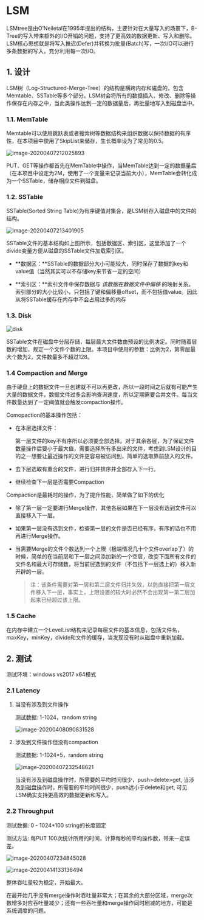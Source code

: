 # LSM

 LSMtree是由O’Neiletal在1995年提出的结构，主要针对在大量写入的场景下，B-Tree的写入带来额外的I/O开销的问题，支持了更高效的数据更新、写入和删除。LSM核心思想就是将写入推迟(Defer)并转换为批量(Batch)写，一次I/O可以进行多条数据的写入，充分利用每一次I/O。

## 1. 设计

LSM树（Log-Structured-Merge-Tree）的结构是横跨内存和磁盘的，包含Memtable、SSTable等多个部分。LSM树会将所有的数据插入、修改、删除等操作保存在内存之中，当此类操作达到一定的数据量后，再批量地写入到磁盘当中。

### 	1.1. MemTable

Memtable可以使用跳跃表或者搜索树等数据结构来组织数据以保持数据的有序性，在本项目中使用了SkipList来储存，生长概率设为了常见的0.5。

![image-20200407212025893](https://gitee.com/fangnuowu/img/raw/master///20200504123745.png)

PUT、GET等操作都首先在MemTable中操作，当MemTable达到一定的数据量后（在本项目中设定为2M，使用了一个变量来记录当前大小），MemTable会转化成为一个SSTable，储存相应文件到磁盘。

### 	1.2. SSTable

SSTable(Sorted String Table)为有序键值对集合，是LSM树存入磁盘中的文件的结构。

![image-20200407213401905](https://gitee.com/fangnuowu/img/raw/master///20200504123746.png)

SSTable文件的基本结构如上图所示，包括数据区、索引区，这里添加了一个divide变量方便从磁盘的SSTable文件加载索引区。

- **数据区：**SSTable的数据部分大小可能较大，同时保存了数据的key和value值（当然其实可以不存储key来节省一定的空间）

- **索引区：**索引文件中保存数据与 *该数据在数据文件中偏移* 的映射关系。索引部分的大小比较小，只包括了键和偏移量offset，而不包括值value。因此从将SSTable缓存在内存中不会占用过多的内存

###     1.3. Disk

![disk](https://gitee.com/fangnuowu/img/raw/master///20200504123747.png)

​    SSTable文件在磁盘中分层存储，每层最大文件数由预设的比例决定。同时随着层数的增加，规定一个文件个数的上限。本项目中使用的参数：比例为2，第零层最大个数为2，文件数最多不超过128。

### 	1.4 Compaction and Merge

由于硬盘上的数据文件一旦创建就不可以再更改，所以一段时间之后就有可能产生大量的数据文件，数据文件过多会影响查询速度，所以定期需要合并文件。每当文件数量达到了一定阈值就会触发compaction操作。

Comopaction的基本操作包括：

- 在本层选择文件：

  第一层文件的key不有序所以必须要全部选择。对于其余各层，为了保证文件数量操作后要小于最大值，需要选择所有多出来的文件，考虑到LSM设计的目的之一想要让最近操作的文件更容易被访问到，简单的选取靠前放入的文件。

- 去下层选取有重合的文件，进行归并排序并全部存入下一行。

- 继续检查下一层是否需要Compaction

Compaction是最耗时的操作，为了提升性能，简单做了如下的优化

- 除了第一层一定要进行Merge操作，其他各层如果在下一层没有选到文件可以直接移入下一层。

- 如果第一层没有选到文件，检查第一层的文件是否已经有序，有序的话也不用再进行Merge操作。

- 当需要Merge的文件个数达到一个上限（极端情况几十个文件overlap了）的时候，简单的在当前层和下一层之间添加新的一个空层，改变下面所有文件的文件名和最大可存储数，将当前层选到的文件（不包括下一层选上的）移入新开辟的一层。

  > 注：该条件需要对第一层和第二层文件归并失效，以防直接把第一层文件移入下一层，事实上，上限设置的较大时必然不会出现第一第二层加起来已经超过该上限。

###     1.5 Cache

在内存中建立一个LevelList结构来记录每层文件的基本信息，包括文件名，maxKey，minKey，divide和文件的缓存，当发现没有时从磁盘中重新加载。



## 2. 测试

测试环境：windows vs2017 x64模式

### 	2.1 Latency

1. 当没有涉及到文件操作

   测试数据: 1-1024，random string

   ![image-20200408090831528](https://gitee.com/fangnuowu/img/raw/master///20200504123748.png)

2. 涉及到文件操作但没有compaction

   测试数据: 1-1024*5，random string

   ![image-20200407232548621](https://gitee.com/fangnuowu/img/raw/master///20200504123749.png)
   
   当没有涉及到磁盘操作时，所需要的平均时间很少，push>delete>get,  当涉及到磁盘操作时，所需要的平均时间很少，push远小于delete和get, 可见LSM确实支持更高效的数据更新和写入。

### 		2.2 Throughput

测试数据: 0 - 1024*100 string的长度固定

测试方法: 每PUT 100次统计所用的时间，计算每秒的平均操作数，带来一定误差。

![image-20200407234845028](https://gitee.com/fangnuowu/img/raw/master///20200504123750.png)

![image-20200414133136494](https://gitee.com/fangnuowu/img/raw/master///20200504123751.png)

整体吞吐量较为稳定，开始最大。

在最开始几乎没有merge操作时吞吐量非常大；在其余的大部分区域，merge次数增多对应吞吐量减少；还有一些吞吐量和merge操作同时剧减的地方，可能是系统调度的问题。